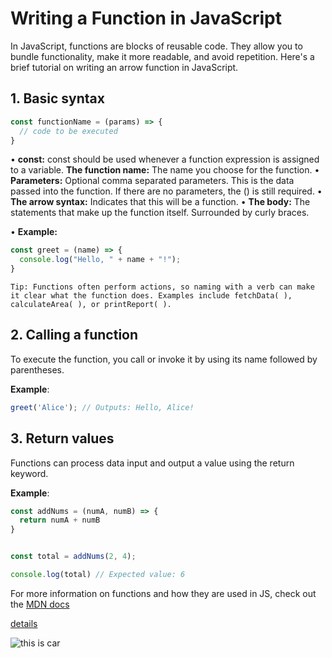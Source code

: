 # Writing a Function in JavaScript

In JavaScript, functions are blocks of reusable code. They allow you to bundle functionality, make it more readable, and avoid repetition. Here's a brief tutorial on writing an arrow function in JavaScript.

## 1. Basic syntax

```js
const functionName = (params) => {
  // code to be executed
}
```
•⁠  ⁠**const:** const should be used whenever a function expression is assigned to a variable.
**The function name:** The name you choose for the function.
•⁠  ⁠**Parameters:** Optional comma separated parameters. This is the data passed into the function. If there are no parameters, the () is still required.
•⁠  ⁠**The arrow syntax:** Indicates that this will be a function.
•⁠  ⁠**The body:** The statements that make up the function itself. Surrounded by curly braces.

•⁠  ⁠**Example:**


```js
const greet = (name) => {
  console.log("Hello, " + name + "!");
}
```

	⁠Tip: Functions often perform actions, so naming with a verb can make it clear what the function does. Examples include fetchData( ), calculateArea( ), or printReport( ). 

## 2. Calling a function

To execute the function, you call or invoke it by using its name followed by parentheses.

**Example**:
```js
greet('Alice'); // Outputs: Hello, Alice!

```
## 3. Return values

Functions can process data input and output a value using the return keyword.

**Example**: 
```js
const addNums = (numA, numB) => {
  return numA + numB
}


const total = addNums(2, 4);

console.log(total) // Expected value: 6
```

For more information on functions and how they are used in JS, check out the [MDN docs]


[MDN docs]: [https://developer.mozilla.org/en-US/docs/Web/JavaScript/Guide/Functions]

[details](https://www.rotanastar.ae/ar/?utm_campaign=AR%20-%20Rotana%20World&utm_term=تاجير%20سيارة%20فاخرة%20دبي&utm_source=adwords&utm_medium=ppc&hsa_ver=3&hsa_acc=8666845445&hsa_mt=p&hsa_src=g&hsa_cam=15356230739&hsa_grp=129340925919&hsa_tgt=kwd-3500001&hsa_kw=تاجير%20سيارة%20فاخرة%20دبي&hsa_ad=702397993845&hsa_net=adwords&gad_source=1&gad_campaignid=15356230739&gbraid=0AAAAADC3t9O5NOaza7E3a4bjjswqcCEqc&gclid=CjwKCAjwprjDBhBTEiwA1m1d0i67fgCSfriz8rUDcP1SZqYHaY-cyDPWNdGF3SLxx2XnTnu0esNOIRoCeeMQAvD_BwE)

![this is car](https://images-ext-1.discordapp.net/external/rXJurhfKF5ASk8LNyVePQKc8MiUiv_iNxR5tWXrMrNo/%3Fq%3D80%26w%3D1374%26auto%3Dformat%26fit%3Dcrop%26ixlib%3Drb-4.1.0%26ixid%3DM3wxMjA3fDB8MHxwaG90by1wYWdlfHx8fGVufDB8fHx8fA%253D%253D/https/images.unsplash.com/photo-1751442188780-c4ba25403392?format=webp&width=1472&height=1104)
